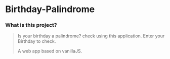 # Birthday-Palindrome
### What is this project?
>Is your birthday a palindrome? check using this application. Enter your Birthday to check.
>
>A web app based on vanillaJS.


